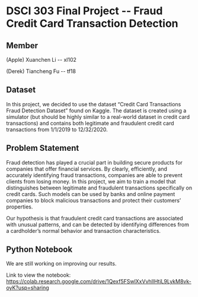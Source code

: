 # DSCI 303 Final Project -- Fraud Credit Card Transaction Detection

## Member

(Apple) Xuanchen Li -- xl102

(Derek) Tiancheng Fu -- tf18

## Dataset

In this project, we decided to use the dataset “Credit Card Transactions Fraud Detection Dataset” found on Kaggle. The dataset is created using a simulator (but should be highly similar to a real-world dataset in credit card transactions) and contains both legitimate and fraudulent credit card transactions from 1/1/2019 to 12/32/2020. 

## Problem Statement

Fraud detection has played a crucial part in building secure products for companies that offer financial services. By clearly, efficiently, and accurately identifying fraud transactions, companies are able to prevent clients from losing money. In this project, we aim to train a model that distinguishes between legitimate and fraudulent transactions specifically on credit cards. Such models can be used by banks and online payment companies to block malicious transactions and protect their customers’ properties.

Our hypothesis is that fraudulent credit card transactions are associated with unusual patterns, and can be detected by identifying differences from a cardholder’s normal behavior and transaction characteristics.


## Python Notebook

We are still working on improving our results. 

Link to view the notebook: https://colab.research.google.com/drive/1Qexf5FSwlXxVvhllHtjL9LykM8vk-oyK?usp=sharing

